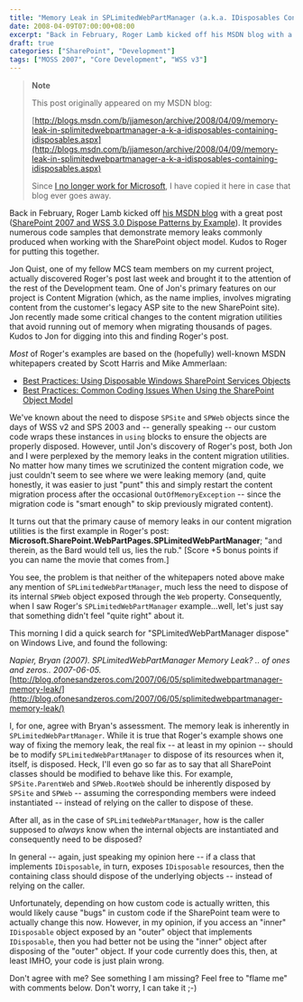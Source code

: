 ```yaml
---
title: "Memory Leak in SPLimitedWebPartManager (a.k.a. IDisposables Containing IDisposables)"
date: 2008-04-09T07:00:00+08:00
excerpt: "Back in February, Roger Lamb kicked off his MSDN blog with a great post ( SharePoint 2007 and WSS 3.0 Dispose Patterns by Example ). It provides numerous code samples that demonstrate memory leaks commonly produced when working with the SharePoint object..."
draft: true
categories: ["SharePoint", "Development"]
tags: ["MOSS 2007", "Core Development", "WSS v3"]
---
```


> **Note**
> 
> This post originally appeared on my MSDN blog:
> 
> [http://blogs.msdn.com/b/jjameson/archive/2008/04/09/memory-leak-in-splimitedwebpartmanager-a-k-a-idisposables-containing-idisposables.aspx](http://blogs.msdn.com/b/jjameson/archive/2008/04/09/memory-leak-in-splimitedwebpartmanager-a-k-a-idisposables-containing-idisposables.aspx)
> 
> Since [I no longer work for Microsoft](/blog/jjameson/2011/09/02/last-day-with-microsoft), I have copied it here in case that blog ever goes away.

Back in February, Roger Lamb kicked off [his MSDN blog](http://blogs.msdn.com/rogerla) with a great post ([SharePoint 2007 and WSS 3.0 Dispose Patterns by Example](http://blogs.msdn.com/rogerla/archive/2008/02/12/sharepoint-2007-and-wss-3-0-dispose-patterns-by-example.aspx)). It provides numerous code samples that demonstrate memory leaks commonly produced when working with the SharePoint object model. Kudos to Roger for putting this together.

Jon Quist, one of my fellow MCS team members on my current project, actually discovered Roger's post last week and brought it to the attention of the rest of the Development team. One of Jon's primary features on our project is Content Migration (which, as the name implies, involves migrating content from the customer's legacy ASP site to the new SharePoint site). Jon recently made some critical changes to the content migration utilities that avoid running out of memory when migrating thousands of pages. Kudos to Jon for digging into this and finding Roger's post.

*Most* of Roger's examples are based on the (hopefully) well-known MSDN whitepapers created by Scott Harris and Mike Ammerlaan:

- [Best Practices: Using Disposable Windows SharePoint Services Objects](http://msdn2.microsoft.com/en-us/library/aa973248.aspx)
- [Best Practices: Common Coding Issues When Using the SharePoint Object Model](http://msdn2.microsoft.com/en-us/library/bb687949.aspx)

We've known about the need to dispose `SPSite` and `SPWeb` objects since the days of WSS v2 and SPS 2003 and -- generally speaking -- our custom code wraps these instances in `using` blocks to ensure the objects are properly disposed. However, until Jon's discovery of Roger's post, both Jon and I were perplexed by the memory leaks in the content migration utilities. No matter how many times we scrutinized the content migration code, we just couldn't seem to see where we were leaking memory (and, quite honestly, it was easier to just "punt" this and simply restart the content migration process after the occasional `OutOfMemoryException` -- since the migration code is "smart enough" to skip previously migrated content).

It turns out that the primary cause of memory leaks in our content migration utilities is the first example in Roger's post: **Microsoft.SharePoint.WebPartPages.SPLimitedWebPartManager**; "and therein, as the Bard would tell us, lies the rub." [Score +5 bonus points if you can name the movie that comes from.]

You see, the problem is that neither of the whitepapers noted above make any mention of `SPLimitedWebPartManager`, much less the need to dispose of its internal `SPWeb` object exposed through the `Web` property. Consequently, when I saw Roger's `SPLimitedWebPartManager` example...well, let's just say that something didn't feel "quite right" about it.

This morning I did a quick search for "SPLimitedWebPartManager dispose" on Windows Live, and found the following:

<cite>Napier, Bryan (2007). SPLimitedWebPartManager Memory Leak? .. of ones and zeros.. 2007-06-05.</cite>
[http://blog.ofonesandzeros.com/2007/06/05/splimitedwebpartmanager-memory-leak/](http://blog.ofonesandzeros.com/2007/06/05/splimitedwebpartmanager-memory-leak/)

I, for one, agree with Bryan's assessment. The memory leak is inherently in `SPLimitedWebPartManager`. While it is true that Roger's example shows one way of fixing the memory leak, the real fix -- at least in my opinion -- should be to modify `SPLimitedWebPartManager` to dispose of its resources when it, itself, is disposed. Heck, I'll even go so far as to say that all SharePoint classes should be modified to behave like this. For example, `SPSite.ParentWeb` and `SPWeb.RootWeb` should be inherently disposed by `SPSite` and `SPWeb` -- assuming the corresponding members were indeed instantiated -- instead of relying on the caller to dispose of these.

After all, as in the case of `SPLimitedWebPartManager`, how is the caller supposed to *always* know when the internal objects are instantiated and consequently need to be disposed?

In general -- again, just speaking my opinion here -- if a class that implements `IDisposable`, in turn, exposes `IDisposable` resources, then the containing class should dispose of the underlying objects -- instead of relying on the caller.

Unfortunately, depending on how custom code is actually written, this would likely cause "bugs" in custom code if the SharePoint team were to actually change this now. However, in my opinion, if you access an "inner" `IDisposable` object exposed by an "outer" object that implements `IDisposable`, then you had better not be using the "inner" object after disposing of the "outer" object. If your code currently does this, then, at least IMHO, your code is just plain wrong.

Don't agree with me? See something I am missing? Feel free to "flame me" with comments below. Don't worry, I can take it ;-)

